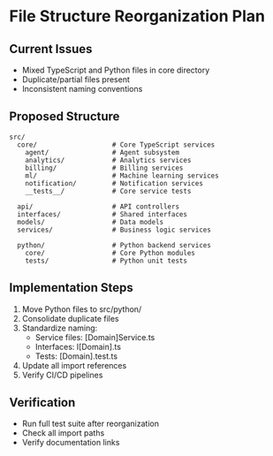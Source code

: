 # File Structure Reorganization Plan

## Current Issues
- Mixed TypeScript and Python files in core directory
- Duplicate/partial files present
- Inconsistent naming conventions

## Proposed Structure
```
src/
  core/                   # Core TypeScript services
    agent/                # Agent subsystem
    analytics/            # Analytics services  
    billing/              # Billing services
    ml/                   # Machine learning services
    notification/         # Notification services
    __tests__/            # Core service tests
    
  api/                    # API controllers
  interfaces/             # Shared interfaces
  models/                 # Data models
  services/               # Business logic services
  
  python/                 # Python backend services
    core/                 # Core Python modules
    tests/                # Python unit tests
```

## Implementation Steps
1. Move Python files to src/python/
2. Consolidate duplicate files
3. Standardize naming:
   - Service files: [Domain]Service.ts
   - Interfaces: I[Domain].ts 
   - Tests: [Domain].test.ts
4. Update all import references
5. Verify CI/CD pipelines

## Verification
- Run full test suite after reorganization
- Check all import paths
- Verify documentation links